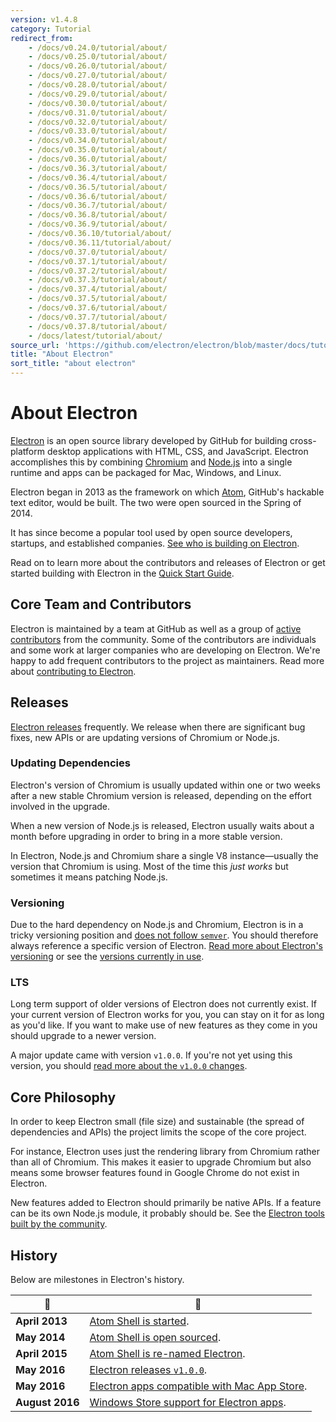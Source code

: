 ```yaml
---
version: v1.4.8
category: Tutorial
redirect_from:
    - /docs/v0.24.0/tutorial/about/
    - /docs/v0.25.0/tutorial/about/
    - /docs/v0.26.0/tutorial/about/
    - /docs/v0.27.0/tutorial/about/
    - /docs/v0.28.0/tutorial/about/
    - /docs/v0.29.0/tutorial/about/
    - /docs/v0.30.0/tutorial/about/
    - /docs/v0.31.0/tutorial/about/
    - /docs/v0.32.0/tutorial/about/
    - /docs/v0.33.0/tutorial/about/
    - /docs/v0.34.0/tutorial/about/
    - /docs/v0.35.0/tutorial/about/
    - /docs/v0.36.0/tutorial/about/
    - /docs/v0.36.3/tutorial/about/
    - /docs/v0.36.4/tutorial/about/
    - /docs/v0.36.5/tutorial/about/
    - /docs/v0.36.6/tutorial/about/
    - /docs/v0.36.7/tutorial/about/
    - /docs/v0.36.8/tutorial/about/
    - /docs/v0.36.9/tutorial/about/
    - /docs/v0.36.10/tutorial/about/
    - /docs/v0.36.11/tutorial/about/
    - /docs/v0.37.0/tutorial/about/
    - /docs/v0.37.1/tutorial/about/
    - /docs/v0.37.2/tutorial/about/
    - /docs/v0.37.3/tutorial/about/
    - /docs/v0.37.4/tutorial/about/
    - /docs/v0.37.5/tutorial/about/
    - /docs/v0.37.6/tutorial/about/
    - /docs/v0.37.7/tutorial/about/
    - /docs/v0.37.8/tutorial/about/
    - /docs/latest/tutorial/about/
source_url: 'https://github.com/electron/electron/blob/master/docs/tutorial/about.md'
title: "About Electron"
sort_title: "about electron"
---
```


# About Electron

[Electron](http://electron.atom.io) is an open source library developed by GitHub for building cross-platform desktop applications with HTML, CSS, and JavaScript. Electron accomplishes this by combining [Chromium](https://www.chromium.org/Home) and [Node.js](https://nodejs.org) into a single runtime and apps can be packaged for Mac, Windows, and Linux.

Electron began in 2013 as the framework on which [Atom](https://atom.io), GitHub's hackable text editor, would be built. The two were open sourced in the Spring of 2014.

It has since become a popular tool used by open source developers, startups, and established companies. [See who is building on Electron](/apps).

Read on to learn more about the contributors and releases of Electron or get started building with Electron in the [Quick Start Guide](../quick-start).

## Core Team and Contributors

Electron is maintained by a team at GitHub as well as a group of [active contributors](https://github.com/electron/electron/graphs/contributors) from the community. Some of the contributors are individuals and some work at larger companies who are developing on Electron. We're happy to add frequent contributors to the project as maintainers. Read more about [contributing to Electron](https://github.com/electron/electron/blob/master/CONTRIBUTING.md).

## Releases

[Electron releases](https://github.com/electron/electron/releases) frequently. We release when there are significant bug fixes, new APIs or are updating versions of Chromium or Node.js.

### Updating Dependencies

Electron's version of Chromium is usually updated within one or two weeks after a new stable Chromium version is released, depending on the effort involved in the upgrade.

When a new version of Node.js is released, Electron usually waits about a month before upgrading in order to bring in a more stable version.

In Electron, Node.js and Chromium share a single V8 instance—usually the version that Chromium is using. Most of the time this _just works_ but sometimes it means patching Node.js.


### Versioning

Due to the hard dependency on Node.js and Chromium, Electron is in a tricky versioning position and [does not follow `semver`](http://semver.org). You should therefore always reference a specific version of Electron. [Read more about Electron's versioning](http://electron.atom.io/docs/tutorial/electron-versioning/) or see the [versions currently in use](https://electron.atom.io/#electron-versions).

### LTS

Long term support of older versions of Electron does not currently exist. If your current version of Electron works for you, you can stay on it for as long as you'd like. If you want to make use of new features as they come in you should upgrade to a newer version.

A major update came with version `v1.0.0`. If you're not yet using this version, you should [read more about the `v1.0.0` changes](http://electron.atom.io/blog/2016/05/11/electron-1-0).

## Core Philosophy

In order to keep Electron small (file size) and sustainable (the spread of dependencies and APIs) the project limits the scope of the core project.

For instance, Electron uses just the rendering library from Chromium rather than all of Chromium. This makes it easier to upgrade Chromium but also means some browser features found in Google Chrome do not exist in Electron.

New features added to Electron should primarily be native APIs. If a feature can be its own Node.js module, it probably should be. See the [Electron tools built by the community](http://electron.atom.io/community).

## History

Below are milestones in Electron's history.

| :calendar: | :tada: |
| --- | --- |
| **April 2013**| [Atom Shell is started](https://github.com/electron/electron/commit/6ef8875b1e93787fa9759f602e7880f28e8e6b45).|
| **May 2014** | [Atom Shell is open sourced](http://blog.atom.io/2014/05/06/atom-is-now-open-source.html). |
| **April 2015** | [Atom Shell is re-named Electron](https://github.com/electron/electron/pull/1389). |
| **May 2016** | [Electron releases `v1.0.0`](http://electron.atom.io/blog/2016/05/11/electron-1-0).|
| **May 2016** | [Electron apps compatible with Mac App Store](http://electron.atom.io/docs/tutorial/mac-app-store-submission-guide).|
| **August 2016** | [Windows Store support for Electron apps](http://electron.atom.io/docs/tutorial/windows-store-guide).|
